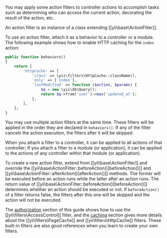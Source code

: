 You may apply some action filters to controller actions to accomplish tasks such as determining
who can access the current action, decorating the result of the action, etc.

An action filter is an instance of a class extending [[yii\base\ActionFilter]].

To use an action filter, attach it as a behavior to a controller or a module. The following
example shows how to enable HTTP caching for the `index` action:

```php
public function behaviors()
{
    return [
        'httpCache' => [
            'class' => \yii\filters\HttpCache::className(),
            'only' => ['index'],
            'lastModified' => function ($action, $params) {
                $q = new \yii\db\Query();
                return $q->from('user')->max('updated_at');
            },
        ],
    ];
}
```

You may use multiple action filters at the same time. These filters will be applied in the
order they are declared in `behaviors()`. If any of the filter cancels the action execution,
the filters after it will be skipped.

When you attach a filter to a controller, it can be applied to all actions of that controller;
If you attach a filter to a module (or application), it can be applied to the actions of any controller
within that module (or application).

To create a new action filter, extend from [[yii\base\ActionFilter]] and override the
[[yii\base\ActionFilter::beforeAction()|beforeAction()]] and [[yii\base\ActionFilter::afterAction()|afterAction()]]
methods. The former will be executed before an action runs while the latter after an action runs.
The return value of [[yii\base\ActionFilter::beforeAction()|beforeAction()]] determines whether
an action should be executed or not. If `beforeAction()` of a filter returns false, the filters after this one
will be skipped and the action will not be executed.

The [authorization](authorization.md) section of this guide shows how to use the [[yii\filters\AccessControl]] filter,
and the [caching](caching.md) section gives more details about the [[yii\filters\PageCache]] and [[yii\filters\HttpCache]] filters.
These built-in filters are also good references when you learn to create your own filters.
